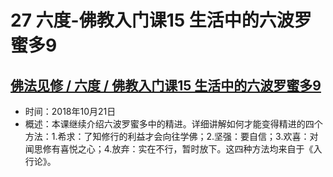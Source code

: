 # 27 六度-佛教入门课15 生活中的六波罗蜜多9

## [佛法见修 / 六度 / 佛教入门课15 生活中的六波罗蜜多9](https://www.fohuifayu.com/index.php/huideng-jiangtang/fofa-jianxiu/liu-du/3401-l18090)

- 时间：2018年10月21日
- 概述：本课继续介绍六波罗蜜多中的精进。详细讲解如何才能变得精进的四个方法：1.希求：了知修行的利益才会向往学佛；2.坚强：要自信；3.欢喜：对闻思修有喜悦之心；4.放弃：实在不行，暂时放下。这四种方法均来自于《入行论》。